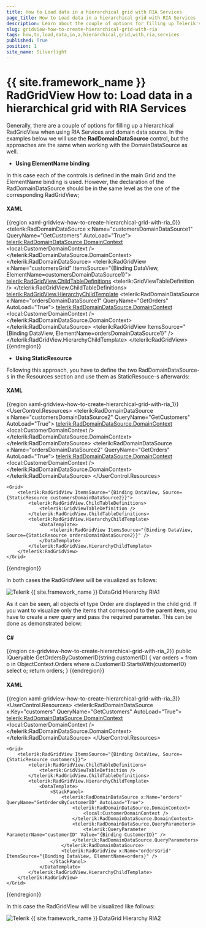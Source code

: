 ```yaml
---
title: How to Load data in a hierarchical grid with RIA Services
page_title: How to Load data in a hierarchical grid with RIA Services
description: Learn about the couple of options for filling up Telerik's {{ site.framework_name }} DataGrid when using RIA Services and domain data source.
slug: gridview-how-to-create-hierarchical-grid-with-ria
tags: how,to,load,data,in,a,hierarchical,grid,with,ria,services
published: True
position: 1
site_name: Silverlight
---
```


# {{ site.framework_name }} RadGridView How to: Load data in a hierarchical grid with RIA Services

Generally, there are a couple of options for filling up a hierarchical RadGridView when using RIA Services and domain data source. In the examples below we will use the __RadDomainDataSource__ control, but the approaches are the same when working with the DomainDataSource as well.

* __Using ElementName binding__

In this case each of the controls is defined in the main Grid and the ElementName binding is used. However, the declaration of the RadDomainDataSource should be in the same level as the one of the corresponding RadGridView;

#### __XAML__

{{region xaml-gridview-how-to-create-hierarchical-grid-with-ria_0}}
	<Grid>
	    <telerik:RadDomainDataSource x:Name="customersDomainDataSource1" QueryName="GetCustomers" AutoLoad="True">
	        <telerik:RadDomainDataSource.DomainContext>
	            <local:CustomerDomainContext />
	        </telerik:RadDomainDataSource.DomainContext>
	    </telerik:RadDomainDataSource>
	    <telerik:RadGridView x:Name="customersGrid" ItemsSource="{Binding DataView, ElementName=customersDomainDataSource1}">
	        <telerik:RadGridView.ChildTableDefinitions>
	            <telerik:GridViewTableDefinition />
	        </telerik:RadGridView.ChildTableDefinitions>
	        <telerik:RadGridView.HierarchyChildTemplate>
	            <DataTemplate>
	                <Grid>
	                    <telerik:RadDomainDataSource x:Name="ordersDomainDataSource1" QueryName="GetOrders" AutoLoad="True">
	                        <telerik:RadDomainDataSource.DomainContext>
	                            <local:CustomerDomainContext />
	                        </telerik:RadDomainDataSource.DomainContext>
	                    </telerik:RadDomainDataSource>
	                    <telerik:RadGridView ItemsSource="{Binding DataView, ElementName=ordersDomainDataSource1}" />
	                </Grid>
	            </DataTemplate>
	        </telerik:RadGridView.HierarchyChildTemplate>
	    </telerik:RadGridView>
	</Grid>
{{endregion}}


* __Using StaticResource__

Following this approach, you have to define the two RadDomainDataSource-s in the Resources section and use them as StaticResouce-s afterwards:

#### __XAML__

{{region xaml-gridview-how-to-create-hierarchical-grid-with-ria_1}}
	<UserControl.Resources>
	    <telerik:RadDomainDataSource x:Name="customersDomainDataSource2" QueryName="GetCustomers" AutoLoad="True">
	        <telerik:RadDomainDataSource.DomainContext>
	            <local:CustomerDomainContext />
	        </telerik:RadDomainDataSource.DomainContext>
	    </telerik:RadDomainDataSource>
	    <telerik:RadDomainDataSource x:Name="ordersDomainDataSource2" QueryName="GetOrders" AutoLoad="True">
	        <telerik:RadDomainDataSource.DomainContext>
	            <local:CustomerDomainContext />
	        </telerik:RadDomainDataSource.DomainContext>
	    </telerik:RadDomainDataSource>
	</UserControl.Resources>
	
	<Grid>
	    <telerik:RadGridView ItemsSource="{Binding DataView, Source={StaticResource customersDomainDataSource2}}">
	        <telerik:RadGridView.ChildTableDefinitions>
	            <telerik:GridViewTableDefinition />
	        </telerik:RadGridView.ChildTableDefinitions>
	        <telerik:RadGridView.HierarchyChildTemplate>
	            <DataTemplate>
	                <telerik:RadGridView ItemsSource="{Binding DataView, Source={StaticResource ordersDomainDataSource2}}" />
	            </DataTemplate>
	        </telerik:RadGridView.HierarchyChildTemplate>
	    </telerik:RadGridView>
	</Grid>
{{endregion}}



In both cases the RadGridView will be visualized as follows:

![Telerik {{ site.framework_name }} DataGrid Hierarchy RIA1](images/RadGridView_Hierarchy_RIA1.png)



As it can be seen, all objects of type Order are displayed in the child grid. If you want to visualize only the items that correspond to the parent item, you have to create a new query and pass the required parameter. This can be done as demonstrated below:

#### __C#__

{{region cs-gridview-how-to-create-hierarchical-grid-with-ria_2}}
	public IQueryable<Order> GetOrdersByCustomerID(string customerID)
	{
	    var orders = from o in ObjectContext.Orders where o.CustomerID.StartsWith(customerID) select o;
	    return orders;
	}
{{endregion}}



#### __XAML__

{{region xaml-gridview-how-to-create-hierarchical-grid-with-ria_3}}
	<UserControl.Resources>
	    <telerik:RadDomainDataSource x:Key="customers" QueryName="GetCustomers" AutoLoad="True">
	        <telerik:RadDomainDataSource.DomainContext>
	            <local:CustomerDomainContext />
	        </telerik:RadDomainDataSource.DomainContext>
	    </telerik:RadDomainDataSource>
	</UserControl.Resources>
	
	<Grid>
	    <telerik:RadGridView ItemsSource="{Binding DataView, Source={StaticResource customers}}">
	        <telerik:RadGridView.ChildTableDefinitions>
	            <telerik:GridViewTableDefinition />
	        </telerik:RadGridView.ChildTableDefinitions>
	        <telerik:RadGridView.HierarchyChildTemplate>
	            <DataTemplate>
	                <StackPanel>
	                    <telerik:RadDomainDataSource x:Name="orders" QueryName="GetOrdersByCustomerID" AutoLoad="True">
	                        <telerik:RadDomainDataSource.DomainContext>
	                            <local:CustomerDomainContext />
	                        </telerik:RadDomainDataSource.DomainContext>
	                        <telerik:RadDomainDataSource.QueryParameters>
	                            <telerik:QueryParameter ParameterName="customerID" Value="{Binding CustomerID}" />
	                        </telerik:RadDomainDataSource.QueryParameters>
	                    </telerik:RadDomainDataSource>
	                    <telerik:RadGridView x:Name="ordersGrid" ItemsSource="{Binding DataView, ElementName=orders}" />
	                </StackPanel>
	            </DataTemplate>
	        </telerik:RadGridView.HierarchyChildTemplate>
	    </telerik:RadGridView>
	</Grid>
{{endregion}}



In this case the RadGridView will be visualized like follows:

![Telerik {{ site.framework_name }} DataGrid Hierarchy RIA2](images/RadGridView_Hierarchy_RIA2.png)
